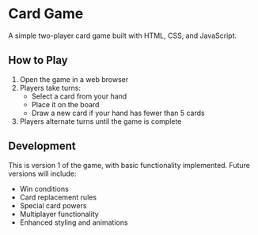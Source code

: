 # Card Game

A simple two-player card game built with HTML, CSS, and JavaScript.

## How to Play

1. Open the game in a web browser
2. Players take turns:
   - Select a card from your hand
   - Place it on the board
   - Draw a new card if your hand has fewer than 5 cards
3. Players alternate turns until the game is complete

## Development

This is version 1 of the game, with basic functionality implemented. Future versions will include:
- Win conditions
- Card replacement rules
- Special card powers
- Multiplayer functionality
- Enhanced styling and animations 